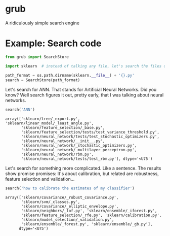 
# grub
A ridiculously simple search engine


# Example: Search code


```python
from grub import SearchStore
```


```python
import sklearn  # instead of talking any file, let's search the files of sklearn itself!

path_format = os.path.dirname(sklearn.__file__) + '{}.py'
search = SearchStore(path_format)
```

Let's search for ANN. That stands for Artificial Neural Networks. Did you know? Well search figures it out, pretty early, that I was talking about neural networks.


```python
search('ANN')  
```




    array(['sklearn/tree/_export.py', 'sklearn/linear_model/_least_angle.py',
           'sklearn/feature_selection/_base.py',
           'sklearn/feature_selection/tests/test_variance_threshold.py',
           'sklearn/neural_network/tests/test_stochastic_optimizers.py',
           'sklearn/neural_network/__init__.py',
           'sklearn/neural_network/_stochastic_optimizers.py',
           'sklearn/neural_network/_multilayer_perceptron.py',
           'sklearn/neural_network/rbm.py',
           'sklearn/neural_network/tests/test_rbm.py'], dtype='<U75')

Let's search for something more complicated. Like a sentence. 
The results show promise promises: It's about calibration, but related are robustness, feature selection and validation...

```python
search('how to calibrate the estimates of my classifier')  
```




    array(['sklearn/covariance/_robust_covariance.py',
           'sklearn/svm/_classes.py',
           'sklearn/covariance/_elliptic_envelope.py',
           'sklearn/neighbors/_lof.py', 'sklearn/ensemble/_iforest.py',
           'sklearn/feature_selection/_rfe.py', 'sklearn/calibration.py',
           'sklearn/model_selection/_validation.py',
           'sklearn/ensemble/_forest.py', 'sklearn/ensemble/_gb.py'],
          dtype='<U75')
